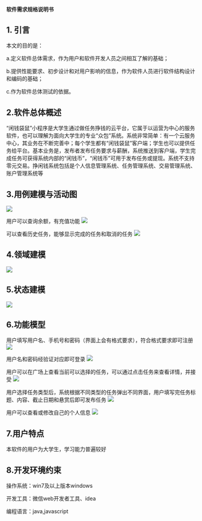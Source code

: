 #### 软件需求规格说明书

## 1.  引言

本文的目的是：

a.定义软件总体需求，作为用户和软件开发人员之间相互了解的基础；

b.提供性能要求、初步设计和对用户影响的信息，作为软件人员进行软件结构设计和编码的基础；

c.作为软件总体测试的依据。

## 2.软件总体概述

  “闲钱袋鼠”小程序是大学生通过做任务挣钱的云平台，它属于以运营为中心的服务软件，也可以理解为面向大学生的专业“众包”系统。系统非常简单：有一个云服务中心，其业务在不断完善中；每个学生都有“闲钱袋鼠”客户端；学生也可以提供任务给平台。基本业务是，发布者发布任务要求与薪酬，系统推送到客户端，学生完成任务可获得系统内部的“闲钱币”，“闲钱币”可用于发布任务或提现。系统不支持零元交易。挣闲钱系统包括是个人信息管理系统、任务管理系统、交易管理系统、账户管理系统等
  

## 3.用例建模与活动图

  ![](/images/用例图活动图.png)

用户可以查询余额，有充值功能
  ![](/images/账户管理活动图.png)
      
可以查看历史任务，能够显示完成的任务和取消的任务 
  ![](/images/任务管理活动图.png)

## 4.领域建模

  ![](/images/领域模型.png)

## 5.状态建模

  ![](/images/状态模型.png)

## 6.功能模型

  用户填写用户名、手机号和密码（界面上会有格式要求），符合格式要求即可注册
  ![](/images/用户注册.png)

  用户名和密码经验证对应即可登录
  ![](/images/用户登录.png)  

  用户可以在广场上查看当前可以选择的任务，可以通过点击任务来查看详情，并接受
  ![](/images/接受任务.png)    

  用户选择任务类型后，系统根据不同类型的任务弹出不同界面，用户填写完任务标题、内容、截止日期和悬赏后即可发布任务
  ![](/images/发布任务.png)

  用户可以查看或修改自己的个人信息
  ![](/images/修改个人信息.png)


## 7.用户特点
本软件的用户为大学生，学习能力普遍较好

## 8.开发环境约束

操作系统：win7及以上版本windows

开发工具：微信web开发者工具、idea

编程语言：java,javascript

